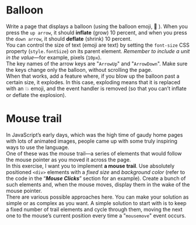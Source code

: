 # Balloon  

Write a page that displays a balloon (using the balloon emoji, 🎈 ). When you
press the `up arrow`, it should **inflate** (grow) 10 percent, and when you press the
`down arrow`, it should **deflate** (shrink) 10 percent.  
You can control the size of text (emoji are text) by setting the `font-size`
CSS property (`style.fontSize`) on its parent element. *Remember to include a
unit in the value*—for example, pixels (`10px`).  
The key names of the arrow keys are "`ArrowUp`" and "`ArrowDown`". Make sure
the keys change only the balloon, without scrolling the page.  
When that works, add a feature where, if you blow up the balloon past a
certain size, it explodes. In this case, exploding means that it is replaced with
an 💥 emoji, and the event handler is removed (so that you can’t inflate or
deflate the explosion).  

# Mouse trail  

In JavaScript’s early days, which was the high time of gaudy home pages with
lots of animated images, people came up with some truly inspiring ways to use
the language.  
One of these was the mouse trail—a series of elements that would follow the
mouse pointer as you moved it across the page.  
In this exercise, I want you to implement **a mouse trail**. Use absolutely
positioned `<div>` elements with a *fixed size* and *background color* (refer to the
code in the “***Mouse Clicks***” section for an example). Create a bunch of such
elements and, when the mouse moves, display them in the wake of the mouse
pointer.  
There are various possible approaches here. You can make your solution as
simple or as complex as you want. A simple solution to start with is to keep
a fixed number of trail elements and cycle through them, moving the next one
to the mouse’s current position every time a "`mousemove`" event occurs.  
